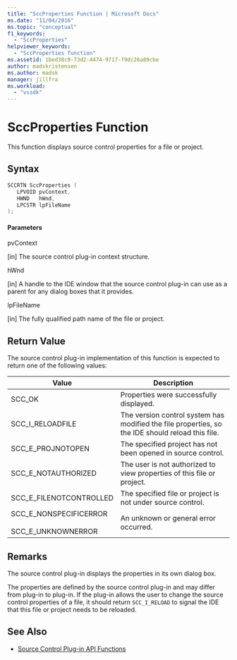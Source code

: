 ```yaml
---
title: "SccProperties Function | Microsoft Docs"
ms.date: "11/04/2016"
ms.topic: "conceptual"
f1_keywords:
  - "SccProperties"
helpviewer_keywords:
  - "SccProperties function"
ms.assetid: 1bed38c9-73d2-4474-9717-f9dc26a89cbe
author: madskristensen
ms.author: madsk
manager: jillfra
ms.workload:
  - "vssdk"
---
```

# SccProperties Function
This function displays source control properties for a file or project.

## Syntax

```cpp
SCCRTN SccProperties (
   LPVOID pvContext,
   HWND   hWnd,
   LPCSTR lpFileName
);
```

#### Parameters
 pvContext

[in] The source control plug-in context structure.

 hWnd

[in] A handle to the IDE window that the source control plug-in can use as a parent for any dialog boxes that it provides.

 lpFileName

[in] The fully qualified path name of the file or project.

## Return Value
 The source control plug-in implementation of this function is expected to return one of the following values:

|Value|Description|
|-----------|-----------------|
|SCC_OK|Properties were successfully displayed.|
|SCC_I_RELOADFILE|The version control system has modified the file properties, so the IDE should reload this file.|
|SCC_E_PROJNOTOPEN|The specified project has not been opened in source control.|
|SCC_E_NOTAUTHORIZED|The user is not authorized to view properties of this file or project.|
|SCC_E_FILENOTCONTROLLED|The specified file or project is not under source control.|
|SCC_E_NONSPECIFICERROR<br /><br /> SCC_E_UNKNOWNERROR|An unknown or general error occurred.|

## Remarks
 The source control plug-in displays the properties in its own dialog box.

 The properties are defined by the source control plug-in and may differ from plug-in to plug-in. If the plug-in allows the user to change the source control properties of a file, it should return `SCC_I_RELOAD` to signal the IDE that this file or project needs to be reloaded.

## See Also
- [Source Control Plug-in API Functions](../extensibility/source-control-plug-in-api-functions.md)
